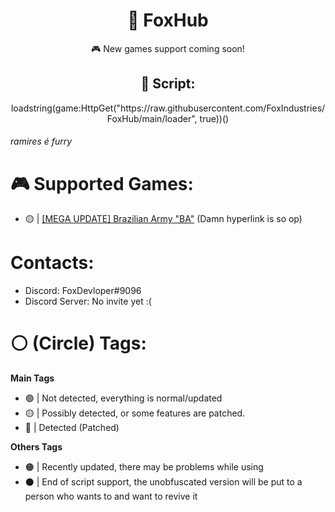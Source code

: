 <h1 align="center">👋 FoxHub</h1><p align="center">🎮 New games support coming soon!</p>

<h2 align="center">📜 Script:</h2><p align="center">loadstring(game:HttpGet("https://raw.githubusercontent.com/FoxIndustries/FoxHub/main/loader", true))()</p>

###### ramires é furry

# 🎮 Supported Games:
- 🟡 | [[MEGA UPDATE] Brazilian Army "BA"](https://www.roblox.com/games/7235547883/BIG-UPDATE-Ex-rcito-Brasileiro-EB#!/about) (Damn hyperlink is so op)

# Contacts:
- Discord: FoxDevloper#9096
- Discord Server: No invite yet :(

# ⚪ (Circle) Tags:

**Main Tags**
- 🟢 | Not detected, everything is normal/updated
- 🟡 | Possibly detected, or some features are patched.
- 🔴 | Detected (Patched)

**Others Tags**
- 🟠 | Recently updated, there may be problems while using
- ⚫ | End of script support, the unobfuscated version will be put to a person who wants to and want to revive it
